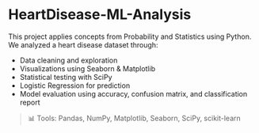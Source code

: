 # HeartDisease-ML-Analysis

This project applies concepts from Probability and Statistics using Python. We analyzed a heart disease dataset through:

- Data cleaning and exploration
- Visualizations using Seaborn & Matplotlib
- Statistical testing with SciPy
- Logistic Regression for prediction
- Model evaluation using accuracy, confusion matrix, and classification report

> 📊 Tools: Pandas, NumPy, Matplotlib, Seaborn, SciPy, scikit-learn
